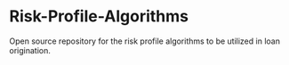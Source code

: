 # Risk-Profile-Algorithms
Open source repository for the risk profile algorithms to be utilized in loan origination.
